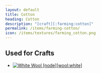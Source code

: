 ```yaml
---
layout: default
title: Cotton
heading: Cotton
description: "[craft][:farming:cotton]"
permalink: /items/farming-cotton/
icon: /items/textures/farming_cotton.png
---
```



## Used for Crafts

<ul class="list-items">
    <li><a href="{{site.baseurl}}/items/wool-white/"><img src="{{site.baseurl}}/assets/img/items/itemcubes/wool_white.png" data-toggle="tooltip" title="White Wool [node][wool:white]"></a></li>
</ul>